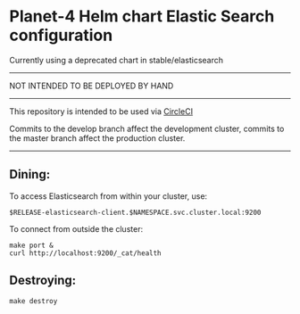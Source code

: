 # Planet-4 Helm chart Elastic Search configuration

Currently using a deprecated chart in stable/elasticsearch

***
NOT INTENDED TO BE DEPLOYED BY HAND
***

This repository is intended to be used via [CircleCI](https://circleci.com/gh/greenpeace/planet4-traefik)

Commits to the develop branch affect the development cluster, commits to the master branch affect the production cluster.

---


## Dining:

To access Elasticsearch from within your cluster, use:

`$RELEASE-elasticsearch-client.$NAMESPACE.svc.cluster.local:9200`

To connect from outside the cluster:

```
make port &
curl http://localhost:9200/_cat/health
```

## Destroying:

```
make destroy
```

